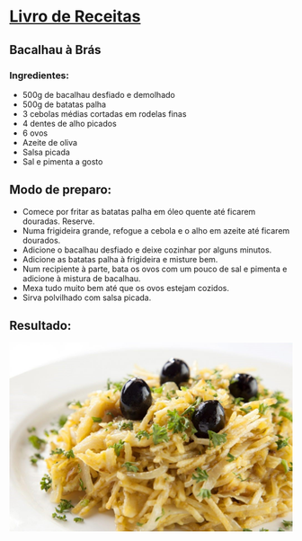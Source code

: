 # [Livro de Receitas](../README.md)

## Bacalhau à Brás

### Ingredientes:

- 500g de bacalhau desfiado e demolhado
- 500g de batatas palha
- 3 cebolas médias cortadas em rodelas finas
- 4 dentes de alho picados
- 6 ovos
- Azeite de oliva
- Salsa picada
- Sal e pimenta a gosto

## Modo de preparo:

- Comece por fritar as batatas palha em óleo quente até ficarem douradas. Reserve.
- Numa frigideira grande, refogue a cebola e o alho em azeite até ficarem dourados.
- Adicione o bacalhau desfiado e deixe cozinhar por alguns minutos.
- Adicione as batatas palha à frigideira e misture bem.
- Num recipiente à parte, bata os ovos com um pouco de sal e pimenta e adicione à mistura de bacalhau.
- Mexa tudo muito bem até que os ovos estejam cozidos.
- Sirva polvilhado com salsa picada.

## Resultado:

![Bacalhau à Brás](../img/Bacalhau_a_bras.jpg)